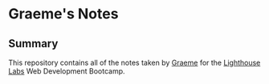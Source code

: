 # Graeme's Notes

## Summary 

This repository contains all of the notes taken by [Graeme](https://github.com/graemenickerson) for the [Lighthouse Labs](https://www.lighthouselabs.ca/) Web Development Bootcamp.